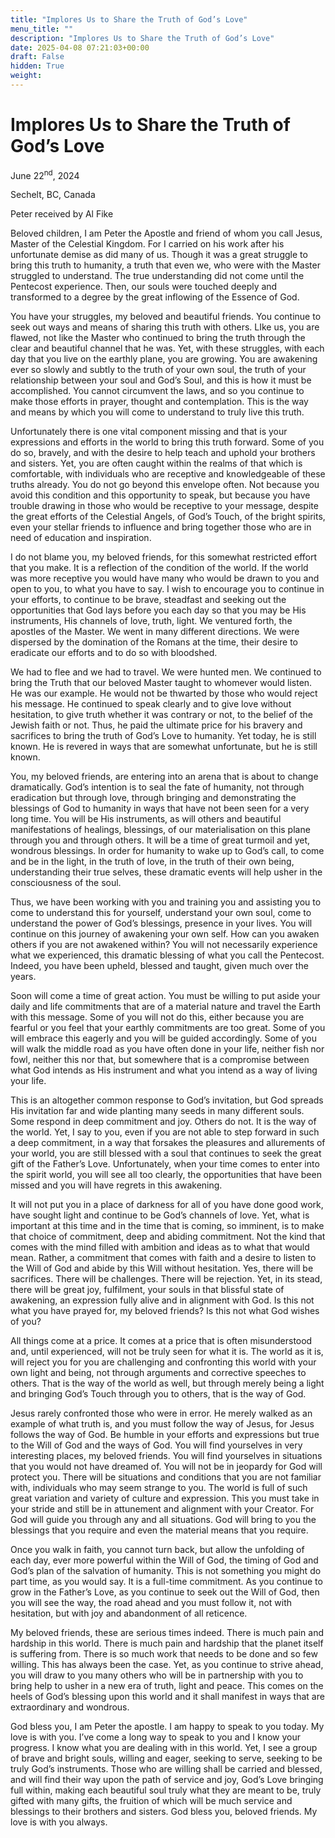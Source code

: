 ```yaml
---
title: "Implores Us to Share the Truth of God’s Love"
menu_title: ""
description: "Implores Us to Share the Truth of God’s Love"
date: 2025-04-08 07:21:03+00:00
draft: False
hidden: True
weight:
---
```

# Implores Us to Share the Truth of God’s Love

June 22<sup>nd</sup>, 2024

Sechelt, BC, Canada

Peter received by Al Fike

Beloved children, I am Peter the Apostle and friend of whom you call Jesus, Master of the Celestial Kingdom. For I carried on his work after his unfortunate demise as did many of us. Though it was a great struggle to bring this truth to humanity, a truth that even we, who were with the Master struggled to understand. The true understanding did not come until the Pentecost experience. Then, our souls were touched deeply and transformed to a degree by the great inflowing of the Essence of God.

You have your struggles, my beloved and beautiful friends. You continue to seek out ways and means of sharing this truth with others. LIke us, you are flawed, not like the Master who continued to bring the truth through the clear and beautiful channel that he was. Yet, with these struggles, with each day that you live on the earthly plane, you are growing. You are awakening ever so slowly and subtly to the truth of your own soul, the truth of your relationship between your soul and God’s Soul, and this is how it must be accomplished. You cannot circumvent the laws, and so you continue to make those efforts in prayer, thought and contemplation. This is the way and means by which you will come to understand to truly live this truth.

Unfortunately there is one vital component missing and that is your expressions and efforts in the world to bring this truth forward. Some of you do so, bravely, and with the desire to help teach and uphold your brothers and sisters. Yet, you are often caught within the realms of that which is comfortable, with individuals who are receptive and knowledgeable of these truths already. You do not go beyond this envelope often. Not because you avoid this condition and this opportunity to speak, but because you have trouble drawing in those who would be receptive to your message, despite the great efforts of the Celestial Angels, of God’s Touch, of the bright spirits, even your stellar friends to influence and bring together those who are in need of education and inspiration.

I do not blame you, my beloved friends, for this somewhat restricted effort that you make. It is a reflection of the condition of the world. If the world was more receptive you would have many who would be drawn to you and open to you, to what you have to say. I wish to encourage you to continue in your efforts, to continue to be brave, steadfast and seeking out the opportunities that God lays before you each day so that you may be His instruments, His channels of love, truth, light. We ventured forth, the apostles of the Master. We went in many different directions. We were dispersed by the domination of the Romans at the time, their desire to eradicate our efforts and to do so with bloodshed.

We had to flee and we had to travel. We were hunted men. We continued to bring the Truth that our beloved Master taught to whomever would listen. He was our example. He would not be thwarted by those who would reject his message. He continued to speak clearly and to give love without hesitation, to give truth whether it was contrary or not, to the belief of the Jewish faith or not. Thus, he paid the ultimate price for his bravery and sacrifices to bring the truth of God’s Love to humanity. Yet today, he is still known. He is revered in ways that are somewhat unfortunate, but he is still known.

You, my beloved friends, are entering into an arena that is about to change dramatically. God’s intention is to seal the fate of humanity, not through eradication but through love, through bringing and demonstrating the blessings of God to humanity in ways that have not been seen for a very long time. You will be His instruments, as will others and beautiful manifestations of healings, blessings, of our materialisation on this plane through you and through others. It will be a time of great turmoil and yet, wondrous blessings. In order for humanity to wake up to God’s call, to come and be in the light, in the truth of love, in the truth of their own being, understanding their true selves, these dramatic events will help usher in the consciousness of the soul.

Thus, we have been working with you and training you and assisting you to come to understand this for yourself, understand your own soul, come to understand the power of God’s blessings, presence in your lives. You will continue on this journey of awakening your own self. How can you awaken others if you are not awakened within? You will not necessarily experience what we experienced, this dramatic blessing of what you call the Pentecost. Indeed, you have been upheld, blessed and taught, given much over the years.

Soon will come a time of great action. You must be willing to put aside your daily and life commitments that are of a material nature and travel the Earth with this message. Some of you will not do this, either because you are fearful or you feel that your earthly commitments are too great. Some of you will embrace this eagerly and you will be guided accordingly. Some of you will walk the middle road as you have often done in your life, neither fish nor fowl, neither this nor that, but somewhere that is a compromise between what God intends as His instrument and what you intend as a way of living your life.

This is an altogether common response to God’s invitation, but God spreads His invitation far and wide planting many seeds in many different souls. Some respond in deep commitment and joy. Others do not. It is the way of the world. Yet, I say to you, even if you are not able to step forward in such a deep commitment, in a way that forsakes the pleasures and allurements of your world, you are still blessed with a soul that continues to seek the great gift of the Father’s Love. Unfortunately, when your time comes to enter into the spirit world, you will see all too clearly, the opportunities that have been missed and you will have regrets in this awakening.

It will not put you in a place of darkness for all of you have done good work, have sought light and continue to be God’s channels of love. Yet, what is important at this time and in the time that is coming, so imminent, is to make that choice of commitment, deep and abiding commitment. Not the kind that comes with the mind filled with ambition and ideas as to what that would mean. Rather, a commitment that comes with faith and a desire to listen to the Will of God and abide by this Will without hesitation. Yes, there will be sacrifices. There will be challenges. There will be rejection. Yet, in its stead, there will be great joy, fulfilment, your souls in that blissful state of awakening, an expression fully alive and in alignment with God. Is this not what you have prayed for, my beloved friends? Is this not what God wishes of you?

All things come at a price. It comes at a price that is often misunderstood and, until experienced, will not be truly seen for what it is. The world as it is, will reject you for you are challenging and confronting this world with your own light and being, not through arguments and corrective speeches to others. That is the way of the world as well, but through merely being a light and bringing God’s Touch through you to others, that is the way of God.

Jesus rarely confronted those who were in error. He merely walked as an example of what truth is, and you must follow the way of Jesus, for Jesus follows the way of God. Be humble in your efforts and expressions but true to the Will of God and the ways of God. You will find yourselves in very interesting places, my beloved friends. You will find yourselves in situations that you would not have dreamed of. You will not be in jeopardy for God will protect you. There will be situations  and conditions that you are not familiar with, individuals who may seem strange to you. The world is full of such great variation and variety of culture and expression. This you must take in your stride and still be in attunement and alignment with your Creator. For God will guide you through any and all situations. God will bring to you the blessings that you require and even the material means that you require.

Once you walk in faith, you cannot turn back, but allow the unfolding of each day, ever more powerful within the Will of God, the timing of God and God’s plan of the salvation of humanity. This is not something you might do part time, as you would say. It is a full-time commitment. As you continue to grow in the Father’s Love, as you continue to seek out the Will of God, then you will see the way, the road ahead and you must follow it, not with hesitation, but with joy and abandonment of all reticence.

My beloved friends, these are serious times indeed. There is much pain and hardship in this world. There is much pain and hardship that the planet itself is suffering from. There is so much work that needs to be done and so few willing. This has always been the case. Yet, as you continue to strive ahead, you will draw to you many others who will be in partnership with you to bring help to usher in a new era of truth, light and peace. This comes on the heels of God’s blessing upon this world and it shall manifest in ways that are extraordinary and wondrous.

God bless you, I am Peter the apostle. I am happy to speak to you today. My love is with you. I’ve come a long way to speak to you and I know your progress. I know what you are dealing with in this world. Yet, I see a group of brave and bright souls, willing and eager, seeking to serve, seeking to be truly God’s instruments. Those who are willing shall be carried and blessed, and will find their way upon the path of service and joy, God’s Love bringing full within, making each beautiful soul truly what they are meant to be, truly gifted with many gifts, the fruition of which will be much service and blessings to their brothers and sisters. God bless you, beloved friends. My love is with you always.

